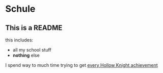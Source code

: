 # Schule

## This is a README

this includes:
- all my school stuff
- **nothing** else

I spend way to much time trying to get [every Hollow Knight achievement](https://hollowknight.fandom.com/wiki/Achievements_(Hollow_Knight))
